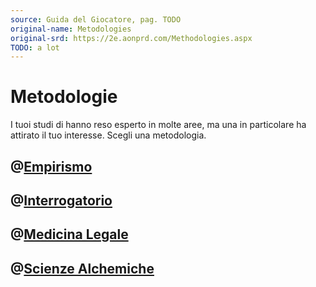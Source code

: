 ```yaml
---
source: Guida del Giocatore, pag. TODO
original-name: Metodologies
original-srd: https://2e.aonprd.com/Methodologies.aspx
TODO: a lot
---
```


# Metodologie

I tuoi studi di hanno reso esperto in molte aree, ma una in particolare ha
attirato il tuo interesse. Scegli una metodologia.

## @[Empirismo](/classi/investigatore/metodologie/empirismo)

## @[Interrogatorio](/classi/investigatore/metodologie/interrogatorio)

## @[Medicina Legale](/classi/investigatore/metodologie/medicina-legale)

## @[Scienze Alchemiche](/classi/investigatore/metodologie/scienze-alchemiche)
